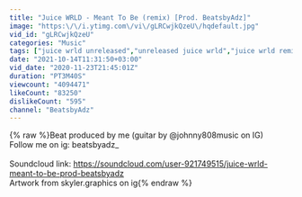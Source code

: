```yaml
---
title: "Juice WRLD - Meant To Be (remix) [Prod. BeatsbyAdz]"
image: "https:\/\/i.ytimg.com\/vi\/gLRCwjkQzeU\/hqdefault.jpg"
vid_id: "gLRCwjkQzeU"
categories: "Music"
tags: ["juice wrld unreleased","unreleased juice wrld","juice wrld remix"]
date: "2021-10-14T11:31:50+03:00"
vid_date: "2020-11-23T21:45:01Z"
duration: "PT3M40S"
viewcount: "4094471"
likeCount: "83250"
dislikeCount: "595"
channel: "BeatsbyAdz"
---
```

{% raw %}Beat produced by me (guitar by @johnny808music on IG)<br />Follow me on ig: beatsbyadz_<br /><br />Soundcloud link: <a rel="nofollow" target="blank" href="https://soundcloud.com/user-921749515/juice-wrld-meant-to-be-prod-beatsbyadz">https://soundcloud.com/user-921749515/juice-wrld-meant-to-be-prod-beatsbyadz</a><br />Artwork from skyler.graphics on ig{% endraw %}
